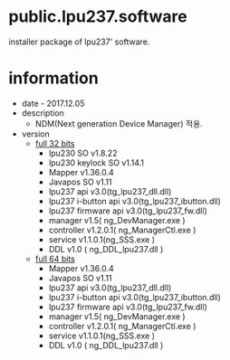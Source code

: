 # public.lpu237.software
installer package of lpu237' software.

# information
* date - 2017.12.05
* description
  * NDM(Next generation Device Manager) 적용.
* version
  * [full 32 bits](./full/x86/lp230_1_8_55.msi)
    - lpu230 SO v1.8.22
    - lpu230 keylock SO v1.14.1
    - Mapper v1.36.0.4
    - Javapos SO v1.11
    - lpu237 api v3.0(tg_lpu237_dll.dll)
    - lpu237 i-button api v3.0(tg_lpu237_ibutton.dll)
    - lpu237 firmware api v3.0(tg_lpu237_fw.dll)
    - manager v1.5( ng_DevManager.exe )
    - controller v1.2.0.1( ng_ManagerCtl.exe )
    - service v1.1.0.1(ng_SSS.exe )
    - DDL v1.0 ( ng_DDL_lpu237.dll )
  * [full 64 bits](./full/x64/lpu230_x64_1_8_55.msi)
    - Mapper v1.36.0.4
    - Javapos SO v1.11
    - lpu237 api v3.0(tg_lpu237_dll.dll)
    - lpu237 i-button api v3.0(tg_lpu237_ibutton.dll)
    - lpu237 firmware api v3.0(tg_lpu237_fw.dll)
    - manager v1.5( ng_DevManager.exe )
    - controller v1.2.0.1( ng_ManagerCtl.exe )
    - service v1.1.0.1(ng_SSS.exe )
    - DDL v1.0 ( ng_DDL_lpu237.dll )
    